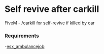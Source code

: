 # Self revive after carkill
FiveM - /carkill for self-revive if killed by car

### Requirements
 -[esx_ambulancejob](https://github.com/esx-framework/esx_ambulancejob)
